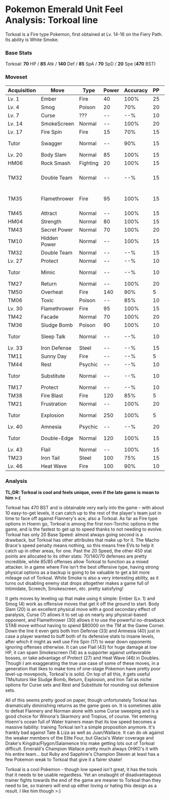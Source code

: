 # Pokemon Emerald Unit Feel Analysis: Torkoal line

Torkoal is a Fire type Pokemon, first obtained at Lv. 14-16 on the Fiery Path. Its ability is White Smoke.

### Base Stats

Torkoal: **70** HP / **85** Atk / **140** Def / **85** SpA / **70** SpD / **20** Spe (**470** BST)

### Moveset

| Acquisition | Move         | Type     | Power | Accuracy | PP | Notes              |
|-------------|--------------|----------|-------|----------|----|--------------------|
| Lv. 1       | Ember        | Fire     | 40    | 100%     | 25 |                    |
| Lv. 4       | Smog         | Poison   | 20    | 70%      | 20 |                    |
| Lv. 7       | Curse        | ???      | --    | --%      | 10 |                    |
| Lv. 14      | SmokeScreen  | Normal   | --    | 100%     | 20 |                    |
| Lv. 17      | Fire Spin    | Fire     | 15    | 70%      | 15 |                    |
| Tutor       | Swagger      | Normal   | --    | 90%      | 15 | Emerald only       |
| Lv. 20      | Body Slam    | Normal   | 85    | 100%     | 15 |                    |
| HM06        | Rock Smash   | Fighting | 20    | 100%     | 15 |                    |
| TM32        | Double Team  | Normal   | --    | --%      | 15 | Buy at Game Corner |
| TM35        | Flamethrower | Fire     | 95    | 100%     | 15 | Buy at Game Corner |
| TM45        | Attract      | Normal   | --    | 100%     | 15 |                    |
| HM04        | Strength     | Normal   | 80    | 100%     | 15 |                    |
| TM43        | Secret Power | Normal   | 70    | 100%     | 20 |                    |
| TM10        | Hidden Power | Normal   | --    | 100%     | 15 |                    |
| TM32        | Double Team  | Normal   | --    | --%      | 15 |                    |
| Lv. 27      | Protect      | Normal   | --    | --%      | 10 |                    |
| Tutor       | Mimic        | Normal   | --    | --%      | 10 | Emerald only       |
| TM27        | Return       | Normal   | --    | 100%     | 20 |                    |
| TM50        | Overheat     | Fire     | 140   | 90%      | 5  |                    |
| TM06        | Toxic        | Poison   | --    | 85%      | 10 |                    |
| Lv. 30      | Flamethrower | Fire     | 95    | 100%     | 15 |                    |
| TM42        | Facade       | Normal   | 70    | 100%     | 20 |                    |
| TM36        | Sludge Bomb  | Poison   | 90    | 100%     | 10 |                    |
| Tutor       | Sleep Talk   | Normal   | --    | --%      | 10 | Emerald only       |
| Lv. 33      | Iron Defense | Steel    | --    | --%      | 15 |                    |
| TM11        | Sunny Day    | Fire     | --    | --%      | 5  |                    |
| TM44        | Rest         | Psychic  | --    | --%      | 10 |                    |
| Tutor       | Substitute   | Normal   | --    | --%      | 10 | Emerald only       |
| TM17        | Protect      | Normal   | --    | --%      | 10 |                    |
| TM38        | Fire Blast   | Fire     | 120   | 85%      | 5  |                    |
| TM21        | Frustration  | Normal   | --    | 100%     | 20 |                    |
| Tutor       | Explosion    | Normal   | 250   | 100%     | 5  | Emerald only       |
| Lv. 40      | Amnesia      | Psychic  | --    | --%      | 20 |                    |
| Tutor       | Double-Edge  | Normal   | 120   | 100%     | 15 | Emerald only       |
| Lv. 43      | Flail        | Normal   | --    | 100%     | 15 |                    |
| TM23        | Iron Tail    | Steel    | 100   | 75%      | 15 |                    |
| Lv. 46      | Heat Wave    | Fire     | 100   | 90%      | 10 |                    |

### Analysis

**TL;DR: Torkoal is cool and feels unique, even if the late game is mean to him >:(**

Torkoal has 470 BST and is obtainable very early into the game - with about 10 easy-to-get levels, it can catch up to the rest of the player's team just in time to face off against Flannery's ace, also a Torkoal. As far as Fire type options in Hoenn go, Torkoal is among the first non-Torchic options in the game, and is the fastest to get up to speed thanks to not needing to evolve. Torkoal has only 20 Base Speed: almost always going second is a drawback, but Torkoal has other attributes that make up for it. The Macho Brace's speed penalty means nothing, so this means free EVs to help it catch up in other areas, for one. Past the 20 Speed, the other 450 stat points are allocated to its other stats: 70/140/70 defenses are pretty incredible, while 85/85 offenses allow Torkoal to function as a mixed attacker. In a game where Fire isn't the best offensive type, having strong physical options as a backup is going to be valuable to get a bit more mileage out of Torkoal. White Smoke is also a very interesting ability, as it turns out disabling enemy stat drops altogether makes a game full of Intimidate, Screech, Smokescreen, etc. pretty satisfying!

It gets moves by leveling up that make using it simple: Ember (Lv. 1) and Smog (4) work as offensive moves that get it off the ground to start. Body Slam (20) is an excellent physical move with a good secondary effect of paralysis, Curse (7) allows it to set up on nearly any physical-based opponent, and Flamethrower (30) allows it to use the powerful no-drawback STAB move without having to spend $80000 on the TM at the Game Corner. Down the line it even gets both Iron Defense (33) and Amnesia (40) just in case a player wanted to buff both of its defensive stats to insane levels, after which it might as well use Fire Spin (17) to wear down opponents ignoring offenses otherwise. It can use Flail (43) for huge damage at low HP, it can spam Smokescreen (14) as a supporter against unfavorable bosses, or take advantage of Protect (27) and Heat Wave (46) in Doubles. Though I am exaggerating the true use case of some of these moves, in a generation that likes to make tons of one-stage Pokemon have pretty poor level-up movepools, Torkoal's is solid. On top of all this, it gets useful TMs/tutors like Sludge Bomb, Return, Explosion, and Iron Tail as niche options for Curse sets and Rest and Substitute for rounding out defensive sets. 

All of this seems pretty good on paper, though unfortunately Torkoal has dramatically diminishing returns as the game goes on. It is sometimes able to defeat Flannery and Norman alone with some Curse sweeping and is a good choice for Winona's Skarmory and Tropius, of course. Yet entering Hoenn's ocean full of Water trainers mean that its low speed becomes a massive liability: training Torkoal isn't a simple proposition anymore. It's frankly bad against Tate & Liza as well as Juan/Wallace. It can do ok against the weaker members of the Elite Four, but Glacia's Water coverage and Drake's Kingdra/Flygon/Salamence trio make getting lots out of Torkoal difficult. Emerald's Champion Wallace pretty much always OHKO's it with his entire team... but Ruby and Sapphire's Champion Steven at least has a few Pokemon weak to Torkoal that give it a fairer shake!

Torkoal is a cool Pokemon - though low speed isn't great, it has the tools that it needs to be usable regardless. Yet an onslaught of disadvantageous trainer fights towards the end of the game are meaner to Torkoal than they need to be, so trainers will end up either loving or hating this design as a result. I like him though >:)